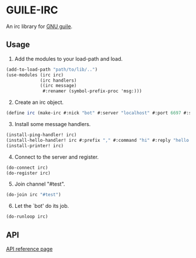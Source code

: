 # GUILE-IRC

An irc library for [GNU guile](http://www.gnu.org/software/guile/).

## Usage

1. Add the modules to your load-path and load.
```scheme
(add-to-load-path "path/to/lib/..")
(use-modules (irc irc) 
             (irc handlers) 
             ((irc message)
              #:renamer (symbol-prefix-proc 'msg:)))
```

2. Create an irc object.
```scheme
(define irc (make-irc #:nick "bot" #:server "localhost" #:port 6697 #:ssl #t))
```
   
3. Install some message handlers.
```scheme
(install-ping-handler! irc)
(install-hello-handler! irc #:prefix "," #:command "hi" #:reply "hello master!")
(install-printer! irc)
```
   
4. Connect to the server and register.
```scheme
(do-connect irc)
(do-register irc)
```

5. Join channel "#test".
```scheme
(do-join irc "#test")
```
   
6. Let the `bot' do its job.
```scheme
(do-runloop irc)
```

## API

[API reference page](http://fbs.github.com/guile-irc/)

